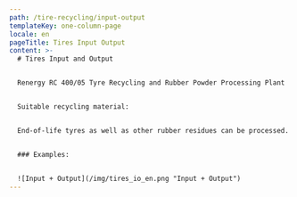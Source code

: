 ```yaml
---
path: /tire-recycling/input-output
templateKey: one-column-page
locale: en
pageTitle: Tires Input Output
content: >-
  # Tires Input and Output


  Renergy RC 400/05 Tyre Recycling and Rubber Powder Processing Plant


  Suitable recycling material:


  End-of-life tyres as well as other rubber residues can be processed. The material can consist of homogeneous or mixed rubber with and without reinforcements.


  ### Examples:


  ![Input + Output](/img/tires_io_en.png "Input + Output")
---
```

